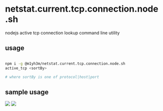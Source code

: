 # netstat.current.tcp.connection.node.sh

nodejs active tcp connection lookup command line utility

## usage

```bash

npm i -g @m1yh3m/netstat.current.tcp.connection.node.sh
active_tcp <sortBy>

# where sortBy is one of protocol|host|port

```

## sample usage

![]('./images/1.png)
![]('./images/2.png)
